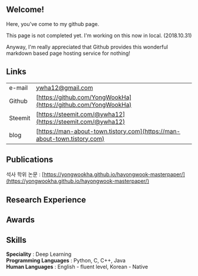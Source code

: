 ## Welcome!

Here, you've come to my github page.

This page is not completed yet. I'm working on this now in local. (2018.10.31)

Anyway, I'm really appreciated that Github provides this wonderful markdown based page hosting service for nothing!



## Links

| | |
|-|-|
| e-mail | ywha12@gmail.com |
| Github | [https://github.com/YongWookHa](https://github.com/YongWookHa) |
| Steemit | [https://steemit.com/@ywha12](https://steemit.com/@ywha12) |
| blog | [https://man-about-town.tistory.com](https://man-about-town.tistory.com) |

## Publications
석사 학위 논문 : [https://yongwookha.github.io/hayongwook-masterpaper/](https://yongwookha.github.io/hayongwook-masterpaper/)

## Research Experience

## Awards

## Skills

**Speciality** : Deep Learning<br>
**Programming Languages** : Python, C, C++, Java<br>
**Human Languages** : English - fluent level, Korean - Native
